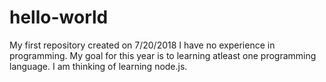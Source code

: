 # hello-world
My first repository created on 7/20/2018
I have no experience in programming. My goal for this year is to learning atleast one programming language. I am thinking of learning node.js.
